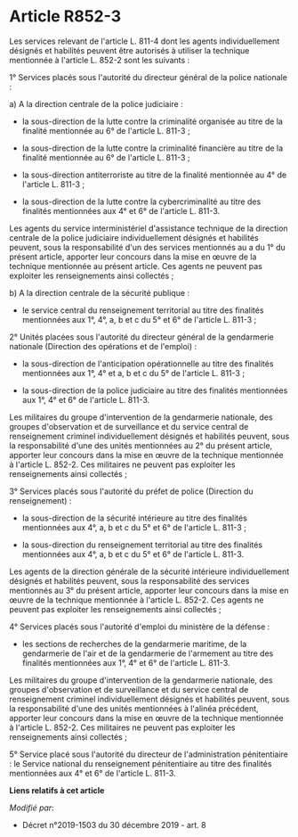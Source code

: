 # Article R852-3

Les services relevant de l'article L. 811-4 dont les agents individuellement désignés et habilités peuvent être autorisés à
utiliser la technique mentionnée à l'article L. 852-2 sont les suivants :

1° Services placés sous l'autorité du directeur général de la police nationale :

a) A la direction centrale de la police judiciaire :

- la sous-direction de la lutte contre la criminalité organisée au titre de la finalité mentionnée au 6° de l'article L.
811-3 ;

- la sous-direction de la lutte contre la criminalité financière au titre de la finalité mentionnée au 6° de l'article L.
811-3 ;

- la sous-direction antiterroriste au titre de la finalité mentionnée au 4° de l'article L. 811-3 ;

- la sous-direction de la lutte contre la cybercriminalité au titre des finalités mentionnées aux 4° et 6° de l'article L.
811-3.

Les agents du service interministériel d'assistance technique de la direction centrale de la police judiciaire
individuellement désignés et habilités peuvent, sous la responsabilité d'un des services mentionnés au a du 1° du présent
article, apporter leur concours dans la mise en œuvre de la technique mentionnée au présent article. Ces agents ne peuvent
pas exploiter les renseignements ainsi collectés ;

b) A la direction centrale de la sécurité publique :

- le service central du renseignement territorial au titre des finalités mentionnées aux 1°, 4°, a, b et c du 5° et 6° de
l'article L. 811-3 ;

2° Unités placées sous l'autorité du directeur général de la gendarmerie nationale (Direction des opérations et de
l'emploi) :

- la sous-direction de l'anticipation opérationnelle au titre des finalités mentionnées aux 1°, 4° et a, b et c du 5° de
l'article L. 811-3 ;

- la sous-direction de la police judiciaire au titre des finalités mentionnées aux 1°, 4° et 6° de l'article L. 811-3.

Les militaires du groupe d'intervention de la gendarmerie nationale, des groupes d'observation et de surveillance et du
service central de renseignement criminel individuellement désignés et habilités peuvent, sous la responsabilité d'une des
unités mentionnées au 2° du présent article, apporter leur concours dans la mise en œuvre de la technique mentionnée à
l'article L. 852-2. Ces militaires ne peuvent pas exploiter les renseignements ainsi collectés ;

3° Services placés sous l'autorité du préfet de police (Direction du renseignement) :

- la sous-direction de la sécurité intérieure au titre des finalités mentionnées aux 4°, a, b et c du 5° et 6° de l'article
L. 811-3 ;

- la sous-direction du renseignement territorial au titre des finalités mentionnées aux 4°, a, b et c du 5° et 6° de
l'article L. 811-3.

Les agents de la direction générale de la sécurité intérieure individuellement désignés et habilités peuvent, sous la
responsabilité des services mentionnés au 3° du présent article, apporter leur concours dans la mise en œuvre de la technique
mentionnée à l'article L. 852-2. Ces agents ne peuvent pas exploiter les renseignements ainsi collectés ;

4° Services placés sous l'autorité d'emploi du ministère de la défense :

- les sections de recherches de la gendarmerie maritime, de la gendarmerie de l'air et de la gendarmerie de l'armement au
titre des finalités mentionnées aux 1°, 4° et 6° de l'article L. 811-3.

Les militaires du groupe d'intervention de la gendarmerie nationale, des groupes d'observation et de surveillance et du
service central de renseignement criminel individuellement désignés et habilités peuvent, sous la responsabilité d'une des
unités mentionnées à l'alinéa précédent, apporter leur concours dans la mise en œuvre de la technique mentionnée à l'article
L. 852-2. Ces militaires ne peuvent pas exploiter les renseignements ainsi collectés ;

5° Service placé sous l'autorité du directeur de l'administration pénitentiaire : le Service national du renseignement
pénitentiaire au titre des finalités mentionnées aux 4° et 6° de l'article L. 811-3.

**Liens relatifs à cet article**

_Modifié par_:

  - Décret n°2019-1503 du 30 décembre 2019 - art. 8
